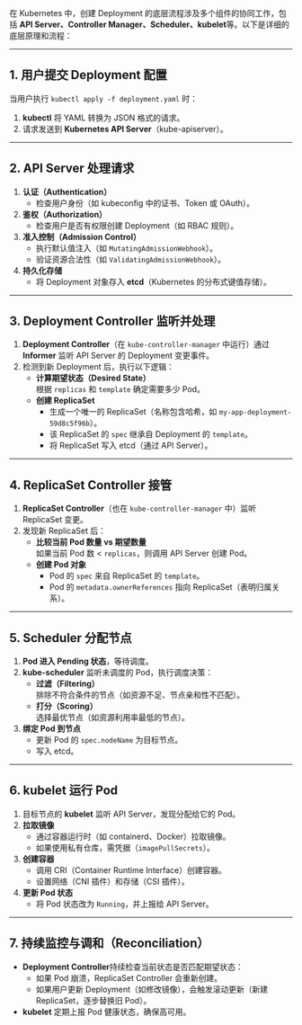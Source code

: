 在 Kubernetes 中，创建 Deployment 的底层流程涉及多个组件的协同工作，包括 ​**​API Server、Controller Manager、Scheduler、kubelet​**​ 等。以下是详细的底层原理和流程：

---

## ​**​1. 用户提交 Deployment 配置​**​

当用户执行 `kubectl apply -f deployment.yaml` 时：

1. ​**​kubectl​**​ 将 YAML 转换为 JSON 格式的请求。
2. 请求发送到 ​**​Kubernetes API Server​**​（kube-apiserver）。

---

## ​**​2. API Server 处理请求​**​

1. ​**​认证（Authentication）​**​
    - 检查用户身份（如 kubeconfig 中的证书、Token 或 OAuth）。
2. ​**​鉴权（Authorization）​**​
    - 检查用户是否有权限创建 Deployment（如 RBAC 规则）。
3. ​**​准入控制（Admission Control）​**​
    - 执行默认值注入（如 `MutatingAdmissionWebhook`）。
    - 验证资源合法性（如 `ValidatingAdmissionWebhook`）。
4. ​**​持久化存储​**​
    - 将 Deployment 对象存入 ​**​etcd​**​（Kubernetes 的分布式键值存储）。

---

## ​**​3. Deployment Controller 监听并处理​**​

1. ​**​Deployment Controller​**​（在 `kube-controller-manager` 中运行）通过 ​**​Informer​**​ 监听 API Server 的 Deployment 变更事件。
2. 检测到新 Deployment 后，执行以下逻辑：
    - ​**​计算期望状态（Desired State）​**​  
        根据 `replicas` 和 `template` 确定需要多少 Pod。
    - ​**​创建 ReplicaSet​**​
        - 生成一个唯一的 ReplicaSet（名称包含哈希，如 `my-app-deployment-59d8c5f96b`）。
        - 该 ReplicaSet 的 `spec` 继承自 Deployment 的 `template`。
        - 将 ReplicaSet 写入 etcd（通过 API Server）。

---

## ​**​4. ReplicaSet Controller 接管​**​

1. ​**​ReplicaSet Controller​**​（也在 `kube-controller-manager` 中）监听 ReplicaSet 变更。
2. 发现新 ReplicaSet 后：
    - ​**​比较当前 Pod 数量 vs 期望数量​**​  
        如果当前 Pod 数 < `replicas`，则调用 API Server 创建 Pod。
    - ​**​创建 Pod 对象​**​
        - Pod 的 `spec` 来自 ReplicaSet 的 `template`。
        - Pod 的 `metadata.ownerReferences` 指向 ReplicaSet（表明归属关系）。

---

## ​**​5. Scheduler 分配节点​**​

1. ​**​Pod 进入 Pending 状态​**​，等待调度。
2. ​**​kube-scheduler​**​ 监听未调度的 Pod，执行调度决策：
    - ​**​过滤（Filtering）​**​  
        排除不符合条件的节点（如资源不足、节点亲和性不匹配）。
    - ​**​打分（Scoring）​**​  
        选择最优节点（如资源利用率最低的节点）。
3. ​**​绑定 Pod 到节点​**​
    - 更新 Pod 的 `spec.nodeName` 为目标节点。
    - 写入 etcd。

---

## ​**​6. kubelet 运行 Pod​**​

1. 目标节点的 ​**​kubelet​**​ 监听 API Server，发现分配给它的 Pod。
2. ​**​拉取镜像​**​
    - 通过容器运行时（如 containerd、Docker）拉取镜像。
    - 如果使用私有仓库，需凭据（`imagePullSecrets`）。
3. ​**​创建容器​**​
    - 调用 CRI（Container Runtime Interface）创建容器。
    - 设置网络（CNI 插件）和存储（CSI 插件）。
4. ​**​更新 Pod 状态​**​
    - 将 Pod 状态改为 `Running`，并上报给 API Server。

---

## ​**​7. 持续监控与调和（Reconciliation）​**​

- ​**​Deployment Controller​**​ 持续检查当前状态是否匹配期望状态：
    - 如果 Pod 崩溃，ReplicaSet Controller 会重新创建。
    - 如果用户更新 Deployment（如修改镜像），会触发滚动更新（新建 ReplicaSet，逐步替换旧 Pod）。
- ​**​kubelet​**​ 定期上报 Pod 健康状态，确保高可用。
